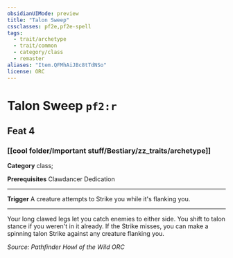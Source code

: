 ```yaml
---
obsidianUIMode: preview
title: "Talon Sweep"
cssclasses: pf2e,pf2e-spell
tags:
  - trait/archetype
  - trait/common
  - category/class
  - remaster
aliases: "Item.QFMhAiJBc8tTdNSo"
license: ORC
---
```

# Talon Sweep `pf2:r`
## Feat 4
### [[cool folder/Important stuff/Bestiary/zz_traits/archetype]]

**Category** class; 



**Prerequisites** Clawdancer Dedication
* * *
**Trigger** A creature attempts to Strike you while it's flanking you.

* * *

Your long clawed legs let you catch enemies to either side. You shift to talon stance if you weren't in it already. If the Strike misses, you can make a spinning talon Strike against any creature flanking you.

*Source: Pathfinder Howl of the Wild*
*ORC*